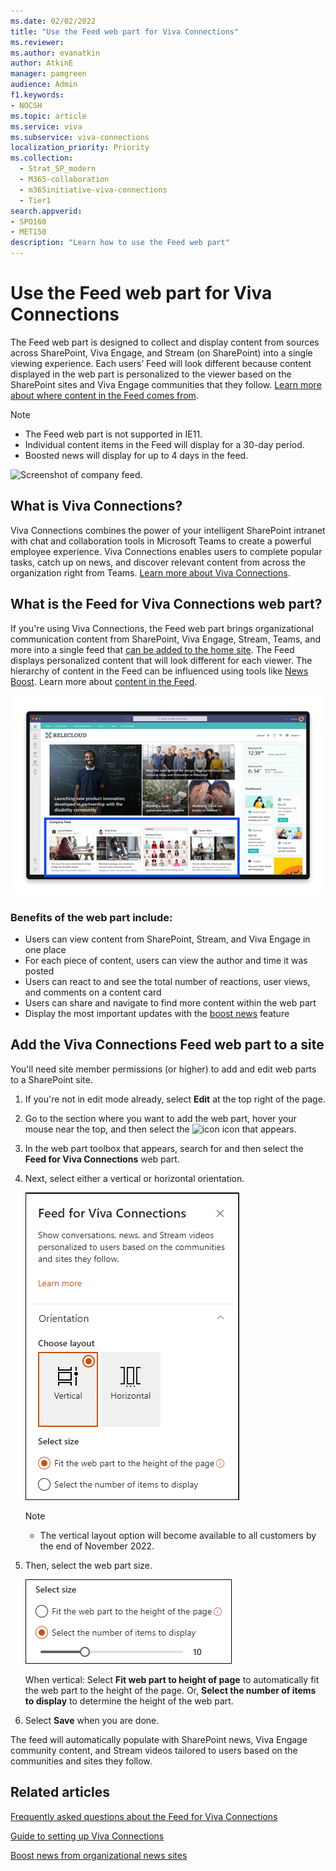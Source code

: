 ```yaml
---
ms.date: 02/02/2022
title: "Use the Feed web part for Viva Connections"
ms.reviewer: 
ms.author: evanatkin
author: AtkinE
manager: pamgreen
audience: Admin
f1.keywords:
- NOCSH
ms.topic: article
ms.service: viva
ms.subservice: viva-connections
localization_priority: Priority
ms.collection:
  - Strat_SP_modern
  - M365-collaboration
  - m365initiative-viva-connections
  - Tier1
search.appverid:
- SPO160
- MET150
description: "Learn how to use the Feed web part"
---
```


# Use the Feed web part for Viva Connections

The Feed web part is designed to collect and display content from sources across SharePoint, Viva Engage, and Stream (on SharePoint) into a single viewing experience. Each users’ Feed will look different because content displayed in the web part is personalized to the viewer based on the SharePoint sites and Viva Engage communities that they follow. [Learn more about where content in the Feed comes from](/viva/connections/faqs-viva-connections-feed).

> [!NOTE]
> - The Feed web part is not supported in IE11.
> - Individual content items in the Feed will display for a 30-day period.
> - Boosted news will display for up to 4 days in the feed.

![Screenshot of company feed.](../media/company-feed.png)

## What is Viva Connections?

Viva Connections combines the power of your intelligent SharePoint intranet with chat and collaboration tools in Microsoft Teams to create a powerful employee experience. Viva Connections enables users to complete popular tasks, catch up on news, and discover relevant content from across the organization right from Teams. [Learn more about Viva Connections](/viva/connections/viva-connections-overview).

## What is the Feed for Viva Connections web part?

If you're using Viva Connections, the Feed web part brings organizational communication content from SharePoint, Viva Engage, Stream, Teams, and more into a single feed that [can be added to the home site](/viva/connections/home-site-plan). The Feed displays personalized content that will look different for each viewer. The hierarchy of content in the Feed can be influenced using tools like [News Boost](https://support.microsoft.com/en-us/office/boost-sharepoint-news-from-organization-news-sites-46ad8dc5-8f3b-4d81-853d-8bbbdd0f9c83). Learn more about [content in the Feed](/viva/connections/faqs-viva-connections-feed).

![Screenshot with the company feed highlighted.](../media/connections/use-feed-web-part/feedwebpart_highlighted.png) 

### Benefits of the web part include:

 - Users can view content from SharePoint, Stream, and Viva Engage in one place
 - For each piece of content, users can view the author and time it was posted
 - Users can react to and see the total number of reactions, user views, and comments on a content card
 - Users can share and navigate to find more content within the web part
 - Display the most important updates with the [boost news](https://support.microsoft.com/office/boost-news-from-organization-news-sites-46ad8dc5-8f3b-4d81-853d-8bbbdd0f9c83) feature
 

   
## Add the Viva Connections Feed web part to a site
You'll need site member permissions (or higher) to add and edit web parts to a SharePoint site.


 1. If you're not in edit mode already, select **Edit** at the top right of the page.

 2. Go to the section where you want to add the web part, hover your mouse near the top, and then select the ![icon](../media/circle-icon.png) icon that appears.

 3. In the web part toolbox that appears, search for and then select the **Feed for Viva Connections** web part.
 
 4. Next, select either a vertical or horizontal orientation.

    ![Screenshot of the company feed orientation settings.](../media/connections/use-feed-web-part/feed-settings.png) 

    > [!NOTE]
    > - The vertical layout option will become available to all customers by the end of November 2022.

 5. Then, select the web part size.

    ![Screenshot of the company feed size settings.](../media/connections/use-feed-web-part/feed-size.png)

    When vertical: Select **Fit web part to height of page** to automatically fit the web part to the height of the page. Or, **Select the number of items to display** to determine the height of the web part.

 6. Select **Save** when you are done.
 
The feed will automatically populate with SharePoint news, Viva Engage community content, and Stream videos tailored to users based on the communities and sites they follow.


## Related articles

[Frequently asked questions about the Feed for Viva Connections](/viva/connections/faqs-viva-connections-feed)

[Guide to setting up Viva Connections](/viva/connections/guide-to-setting-up-viva-connections)

[Boost news from organizational news sites](https://support.microsoft.com/office/boost-news-from-organization-news-sites-46ad8dc5-8f3b-4d81-853d-8bbbdd0f9c83)





 
